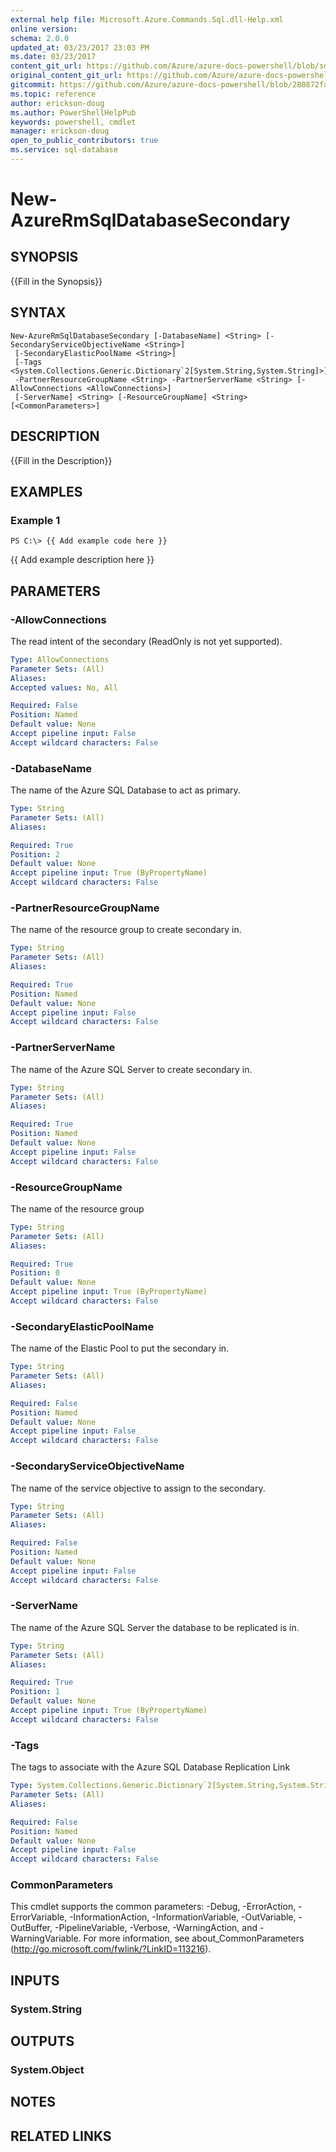 ```yaml
---
external help file: Microsoft.Azure.Commands.Sql.dll-Help.xml
online version:
schema: 2.0.0
updated_at: 03/23/2017 23:03 PM
ms.date: 03/23/2017
content_git_url: https://github.com/Azure/azure-docs-powershell/blob/sdw-version-test/azureps-cmdlets-docs/ResourceManager/AzureRM.Sql/v1.0.4.3/New-AzureRmSqlDatabaseSecondary.md
original_content_git_url: https://github.com/Azure/azure-docs-powershell/blob/sdw-version-test/azureps-cmdlets-docs/ResourceManager/AzureRM.Sql/v1.0.4.3/New-AzureRmSqlDatabaseSecondary.md
gitcommit: https://github.com/Azure/azure-docs-powershell/blob/280872fa529e03be2466fa2252957a2060a9dfe4
ms.topic: reference
author: erickson-doug
ms.author: PowerShellHelpPub
keywords: powershell, cmdlet
manager: erickson-doug
open_to_public_contributors: true
ms.service: sql-database
---
```


# New-AzureRmSqlDatabaseSecondary

## SYNOPSIS
{{Fill in the Synopsis}}

## SYNTAX

```
New-AzureRmSqlDatabaseSecondary [-DatabaseName] <String> [-SecondaryServiceObjectiveName <String>]
 [-SecondaryElasticPoolName <String>]
 [-Tags <System.Collections.Generic.Dictionary`2[System.String,System.String]>]
 -PartnerResourceGroupName <String> -PartnerServerName <String> [-AllowConnections <AllowConnections>]
 [-ServerName] <String> [-ResourceGroupName] <String> [<CommonParameters>]
```

## DESCRIPTION
{{Fill in the Description}}

## EXAMPLES

### Example 1
```
PS C:\> {{ Add example code here }}
```

{{ Add example description here }}

## PARAMETERS

### -AllowConnections
The read intent of the secondary (ReadOnly is not yet supported).

```yaml
Type: AllowConnections
Parameter Sets: (All)
Aliases: 
Accepted values: No, All

Required: False
Position: Named
Default value: None
Accept pipeline input: False
Accept wildcard characters: False
```

### -DatabaseName
The name of the Azure SQL Database to act as primary.

```yaml
Type: String
Parameter Sets: (All)
Aliases: 

Required: True
Position: 2
Default value: None
Accept pipeline input: True (ByPropertyName)
Accept wildcard characters: False
```

### -PartnerResourceGroupName
The name of the resource group to create secondary in.

```yaml
Type: String
Parameter Sets: (All)
Aliases: 

Required: True
Position: Named
Default value: None
Accept pipeline input: False
Accept wildcard characters: False
```

### -PartnerServerName
The name of the Azure SQL Server to create secondary in.

```yaml
Type: String
Parameter Sets: (All)
Aliases: 

Required: True
Position: Named
Default value: None
Accept pipeline input: False
Accept wildcard characters: False
```

### -ResourceGroupName
The name of the resource group

```yaml
Type: String
Parameter Sets: (All)
Aliases: 

Required: True
Position: 0
Default value: None
Accept pipeline input: True (ByPropertyName)
Accept wildcard characters: False
```

### -SecondaryElasticPoolName
The name of the Elastic Pool to put the secondary in.

```yaml
Type: String
Parameter Sets: (All)
Aliases: 

Required: False
Position: Named
Default value: None
Accept pipeline input: False
Accept wildcard characters: False
```

### -SecondaryServiceObjectiveName
The name of the service objective to assign to the secondary.

```yaml
Type: String
Parameter Sets: (All)
Aliases: 

Required: False
Position: Named
Default value: None
Accept pipeline input: False
Accept wildcard characters: False
```

### -ServerName
The name of the Azure SQL Server the database to be replicated is in.

```yaml
Type: String
Parameter Sets: (All)
Aliases: 

Required: True
Position: 1
Default value: None
Accept pipeline input: True (ByPropertyName)
Accept wildcard characters: False
```

### -Tags
The tags to associate with the Azure SQL Database Replication Link

```yaml
Type: System.Collections.Generic.Dictionary`2[System.String,System.String]
Parameter Sets: (All)
Aliases: 

Required: False
Position: Named
Default value: None
Accept pipeline input: False
Accept wildcard characters: False
```

### CommonParameters
This cmdlet supports the common parameters: -Debug, -ErrorAction, -ErrorVariable, -InformationAction, -InformationVariable, -OutVariable, -OutBuffer, -PipelineVariable, -Verbose, -WarningAction, and -WarningVariable. For more information, see about_CommonParameters (http://go.microsoft.com/fwlink/?LinkID=113216).

## INPUTS

### System.String

## OUTPUTS

### System.Object

## NOTES

## RELATED LINKS


